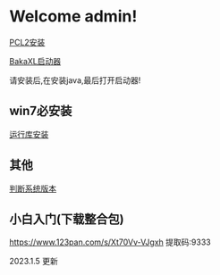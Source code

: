 # Welcome admin!

[PCL2安装](https://www.bilibili.com/video/BV1o64y187GJ/?spm_id_from=333.788.recommend_more_video.-1&vd_source=d4cac35664b92635c5b1cc6584b7c440)

[BakaXL启动器](https://www.bilibili.com/video/BV1Av4y1G7xL/?vd_source=d4cac35664b92635c5b1cc6584b7c440)

请安装后,在安装java,最后打开启动器!

## win7必安装

[运行库安装](https://www.microsoft.com/zh-CN/download/details.aspx?id=21)

## 其他

[判断系统版本](https://jingyan.baidu.com/article/a3aad71a015547b1fb009623.html)

## 小白入门(下载整合包)

https://www.123pan.com/s/Xt70Vv-VJgxh 提取码:9333

2023.1.5 更新
